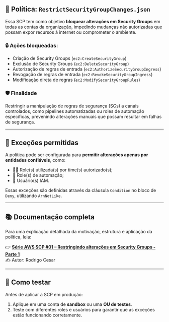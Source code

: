 ## 📄 Política: `RestrictSecurityGroupChanges.json`

Essa SCP tem como objetivo **bloquear alterações em Security Groups** em todas as contas da organização, impedindo mudanças não autorizadas que possam expor recursos à internet ou comprometer o ambiente.

### 🔒 Ações bloqueadas:

- Criação de Security Groups (`ec2:CreateSecurityGroup`)
- Exclusão de Security Groups (`ec2:DeleteSecurityGroup`)
- Autorização de regras de entrada (`ec2:AuthorizeSecurityGroupIngress`)
- Revogação de regras de entrada (`ec2:RevokeSecurityGroupIngress`)
- Modificação direta de regras (`ec2:ModifySecurityGroupRules`)

### 🛡️ Finalidade

Restringir a manipulação de regras de segurança (SGs) a canais controlados, como pipelines automatizadas ou roles de automação específicas, prevenindo alterações manuais que possam resultar em falhas de segurança.

---

## 🧩 Exceções permitidas

A política pode ser configurada para **permitir alterações apenas por entidades confiáveis**, como:

- 👨‍💻 Role(s) utilizada(s) por time(s) autorizado(s);
- 🤖 Role(s) de automação;
- 🧑 Usuário(s) IAM.

Essas exceções são definidas através da cláusula `Condition` no bloco de `Deny`, utilizando `ArnNotLike`.

---

## 📚 Documentação completa

Para uma explicação detalhada da motivação, estrutura e aplicação da política, leia:

👉 **[Série AWS SCP #01 – Restringindo alterações em Security Groups - Parte 1](https://medium.com/@rodrigocesar.bashrc/s%C3%A9rie-aws-scp-01-restringindo-altera%C3%A7%C3%B5es-em-security-groups-9b061e4cb7d4)**  
✍️ Autor: Rodrigo Cesar

---

## 🧪 Como testar

Antes de aplicar a SCP em produção:

1. Aplique em uma conta de **sandbox** ou uma **OU de testes**.
2. Teste com diferentes roles e usuários para garantir que as exceções estão funcionando corretamente.

